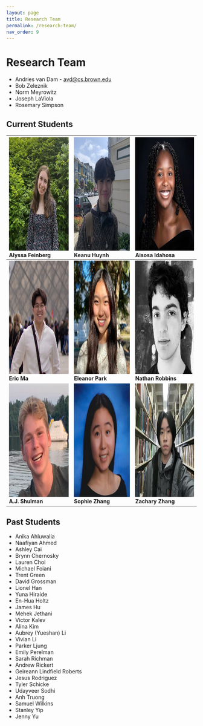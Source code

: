 ```yaml
---
layout: page
title: Research Team
permalink: /research-team/
nav_order: 9
---
```


# Research Team

- Andries van Dam - avd@cs.brown.edu
- Bob Zeleznik
- Norm Meyrowitz
- Joseph LaViola
- Rosemary Simpson

## Current Students

| <img src="../assets/images/team/alyssa.jpeg" width="300" height="300"/> Alyssa Feinberg | <img src="../assets/images/team/keanu.jpeg" width="300" height="300"/> Keanu Huynh        | <img src="../assets/images/team/aisosa.jpeg" width="300" height="300"/> Aisosa Idahosa     |
| :-------------------------------------------------------------------------------------- | :---------------------------------------------------------------------------------------- | :----------------------------------------------------------------------------------------- |
| <img src="../assets/images/team/eric.jpeg" width="300" height="300"/> **Eric Ma**       | <img src="../assets/images/team/eleanor.jpeg" width="300" height="300"/> **Eleanor Park** | <img src="../assets/images/team/nathan.jpeg" width="300" height="300"/> **Nathan Robbins** |
| <img src="../assets/images/team/aj.jpeg" width="300" height="300"/> **A.J. Shulman**    | <img src="../assets/images/team/sophie.jpeg" width="300" height="300"/> **Sophie Zhang**  | <img src="../assets/images/team/zachary.jpeg" width="300" height="300"/> **Zachary Zhang** |

## Past Students

- Anika Ahluwalia
- Naafiyan Ahmed
- Ashley Cai
- Brynn Chernosky
- Lauren Choi
- Michael Foiani
- Trent Green
- David Grossman
- Lionel Han
- Yuna Hiraide
- En-Hua Holtz
- James Hu
- Mehek Jethani
- Victor Kalev
- Alina Kim
- Aubrey (Yueshan) Li
- Vivian Li
- Parker Ljung
- Emily Perelman
- Sarah Richman
- Andrew Rickert
- Geireann Lindfield Roberts
- Jesus Rodriguez
- Tyler Schicke
- Udayveer Sodhi
- Anh Truong
- Samuel Wilkins
- Stanley Yip
- Jenny Yu
